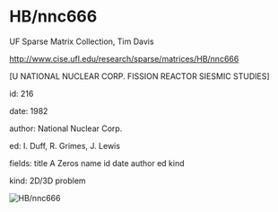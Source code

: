 # HB/nnc666

 UF Sparse Matrix Collection, Tim Davis

 http://www.cise.ufl.edu/research/sparse/matrices/HB/nnc666

 [U NATIONAL NUCLEAR CORP. FISSION REACTOR SIESMIC STUDIES]

 id: 216

 date: 1982

 author: National Nuclear Corp.

 ed: I. Duff, R. Grimes, J. Lewis

 fields: title A Zeros name id date author ed kind

 kind: 2D/3D problem

![HB/nnc666](http://www2.research.att.com/~yifanhu/GALLERY/GRAPHS/GIF_SMALL/HB@nnc666.gif)